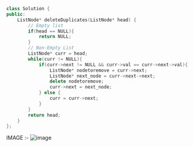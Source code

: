 ```cpp
class Solution {
public:
    ListNode* deleteDuplicates(ListNode* head) {
        // Empty list 
        if(head == NULL){
            return NULL;
        }
        // Non-Empty List 
        ListNode* curr = head;
        while(curr != NULL){
            if(curr->next != NULL && curr->val == curr->next->val){
                ListNode* nodetoremove = curr->next;
                ListNode* next_node = curr->next->next;
                delete nodetoremove;
                curr->next = next_node;
            } else {
                curr = curr->next;
            }
        }
        return head;
    }
};


```
IMAGE :- ![image](https://github.com/user-attachments/assets/01156b2f-c0cd-42ab-9aca-7a16e17610da)

